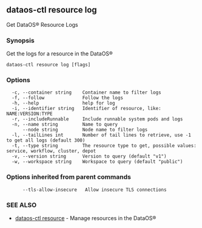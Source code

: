 ## dataos-ctl resource log

Get DataOS® Resource Logs

### Synopsis

Get the logs for a resource in the DataOS®

```
dataos-ctl resource log [flags]
```

### Options

```
  -c, --container string    Container name to filter logs
  -f, --follow              Follow the logs
  -h, --help                help for log
  -i, --identifier string   Identifier of resource, like: NAME:VERSION:TYPE
  -r, --includeRunnable     Include runnable system pods and logs
  -n, --name string         Name to query
      --node string         Node name to filter logs
  -l, --tailLines int       Number of tail lines to retrieve, use -1 to get all logs (default 300)
  -t, --type string         The resource type to get, possible values: service, workflow, cluster, depot
  -v, --version string      Version to query (default "v1")
  -w, --workspace string    Workspace to query (default "public")
```

### Options inherited from parent commands

```
      --tls-allow-insecure   Allow insecure TLS connections
```

### SEE ALSO

* [dataos-ctl resource](dataos-ctl_resource.md)	 - Manage resources in the DataOS®


